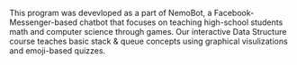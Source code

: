 This program was devevloped as a part of NemoBot, a Facebook-Messenger-based chatbot that focuses on teaching high-school students math and computer science through games. Our interactive Data Structure course teaches basic stack & queue concepts using graphical visulizations and emoji-based quizzes. 
